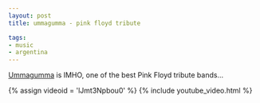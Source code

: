 ```yaml
---
layout: post
title: ummagumma - pink floyd tribute

tags:
- music
- argentina
---
```

[Ummagumma](http://www.ummagumma.com.ar) is IMHO, one of the best Pink Floyd tribute bands...

{% assign videoid = 'lJmt3Npbou0' %}
{% include youtube_video.html %}
